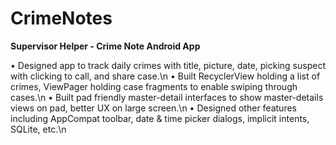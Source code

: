 # CrimeNotes
<b>Supervisor Helper - Crime Note Android App</b>


•	Designed app to track daily crimes with title, picture, date, picking suspect with clicking to call, and share case.\n
•	Built RecyclerView holding a list of crimes, ViewPager holding case fragments to enable swiping through cases.\n
•	Built pad friendly master-detail interfaces to show master-details views on pad, better UX on large screen.\n
•	Designed other features including AppCompat toolbar, date & time picker dialogs, implicit intents, SQLite, etc.\n

